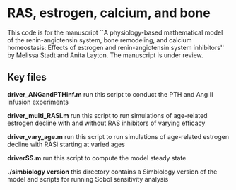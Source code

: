 # RAS, estrogen, calcium, and bone
This code is for the manuscript ``A physiology-based mathematical model of the renin-angiotensin system, bone remodeling, and calcium homeostasis: Effects of estrogen and renin-angiotensin system inhibitors''
by Melissa Stadt and Anita Layton. The manuscript is under review.


## Key files
**driver_ANGandPTHinf.m** run this script to conduct the PTH and Ang II infusion experiments

**driver_multi_RASi.m** run this script to run simulations of age-related estrogen decline with and without RAS inhibitors of varying efficacy

**driver_vary_age.m** run this script to run simulations of age-related estrogen decline with RASi starting at varied ages

**driverSS.m** run this script to compute the model steady state

**./simbiology version** this directory contains a Simbiology version of the model and scripts for running Sobol sensitivity analysis
